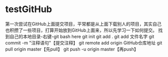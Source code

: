 # testGitHub
第一次尝试在GitHub上面提交项目，平常都是从上面下载别人的项目，其实自己也积攒了一些项目，打算开始放到GitHub上面来，所以先学习一下如何提交。
找到自己的本地目录-右键-git bash here
git init
git add .
git add 文件名字
git commit -m "注释语句"【提交注释】
git remote add origin GitHub仓库地址
git pull origin master【先pull】
git push -u origin master【再push】
